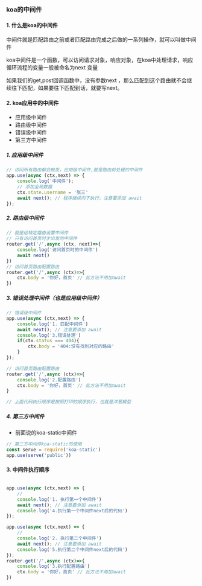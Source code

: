 ### koa的中间件

#### 1. 什么是koa的中间件

中间件就是匹配路由之前或者匹配路由完成之后做的一系列操作，就可以叫做中间件

koa中间件是一个函数，可以访问请求对象，响应对象，在koa中处理请求，响应循环流程的变量一般被命名为next 变量



如果我们的get,post回调函数中，没有参数next ，那么匹配到这个路由就不会继续往下匹配，如果要往下匹配到话，就要写next。



#### 2. koa应用中的中间件

* 应用级中间件
* 路由级中间件
* 错误级中间件
* 第三方中间件



##### 1. 应用级中间件

```js
// 访问所有路由都会触发，应用级中间件,就是路由前处理的中间件
app.use(async (ctx,next) => {
    console.log('中间件');
    // 添加全局数据
    ctx.state.username = '张三'
    await next(); // 程序继续向下执行，注意要添加 await
});
```



##### 2. 路由级中间件

```js
// 就是给特定路由设置中间件
// 只有访问首页时才出发的中间件
router.get('/',async (ctx, next)=>{
    console.log('访问首页时的中间件')
    await next()
})
// 访问首页路由配置路由
router.get('/',async (ctx)=>{
    ctx.body = '你好，首页' // 此方法不用加await
})
```



##### 3. 错误处理中间件（也是应用级中间件）

```js
// 错误级中间件
app.use(async (ctx,next) => {
    console.log('1. 匹配中间件')
    await next(); // 注意要添加 await
    console.log('3.错误处理')
    if(ctx.status === 404){
        ctx.body = '404:没有找到对应的路由'
    }
});

// 访问首页路由配置路由
router.get('/',async (ctx)=>{
    console.log('2.配置路由')
    ctx.body = '你好，首页' // 此方法不用加await
}

// 上面代码执行顺序是按照打印的顺序执行，也就是洋葱模型
```



##### 4. 第三方中间件

* 前面说的koa-static中间件

```js
// 第三方中间件koa-static的使用
const serve = require('koa-static')
app.use(serve('public'))
```



#### 3. 中间件执行顺序

```js

app.use(async (ctx,next) => {
    //
    console.log('1. 执行第一个中间件')
    await next(); // 注意要添加 await
    console.log('4.执行第一个中间件next后的代码')
});

app.use(async (ctx,next) => {
    //
    console.log('2. 执行第二个中间件')
    await next(); // 注意要添加 await
    console.log('5.执行第二个中间件next后的代码')
});
router.get('/',async (ctx)=>{
    console.log('3.执行配置路由')
    ctx.body = '你好，首页' // 此方法不用加await
})
```

